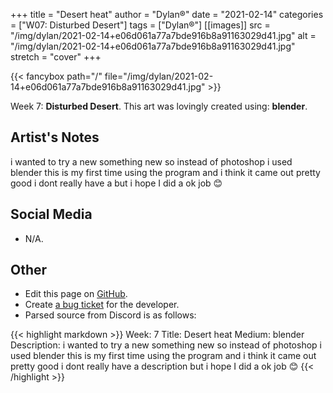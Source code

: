 +++
title =       "Desert heat"
author =      "Dylan®"
date =        "2021-02-14"
categories =  ["W07: Disturbed Desert"]
tags =        ["Dylan®"]
[[images]]
                      src = "/img/dylan/2021-02-14+e06d061a77a7bde916b8a91163029d41.jpg"
                      alt = "/img/dylan/2021-02-14+e06d061a77a7bde916b8a91163029d41.jpg"
                      stretch = "cover"
+++


{{< fancybox path="/" file="/img/dylan/2021-02-14+e06d061a77a7bde916b8a91163029d41.jpg" >}}


Week 7: **Disturbed Desert**. This art was lovingly created using: **blender**.

## Artist's Notes

i wanted to try a new something new so instead of photoshop i used blender this is my first time using the program and i think it came out pretty good i dont really have a but i hope I did a ok job 😊

## Social Media

- N/A.

## Other

- Edit this page on [GitHub](https://github.com/teaminkling/web-refresh/edit/main/blog/content/blog/dylan-week-7-384d.md).
- Create [a bug ticket](https://github.com/teaminkling/web-refresh/issues/new?assignees=&labels=bug&template=problem-report.md&title=) for the developer.
- Parsed source from Discord is as follows:

{{< highlight markdown >}}
Week: 7
Title:  Desert heat
Medium:  blender
Description:  i wanted to try a new something new so instead of photoshop i used blender this is my first time using the program and i think it came out pretty good i dont really have a description but i hope I did a ok job 😊
{{< /highlight >}}